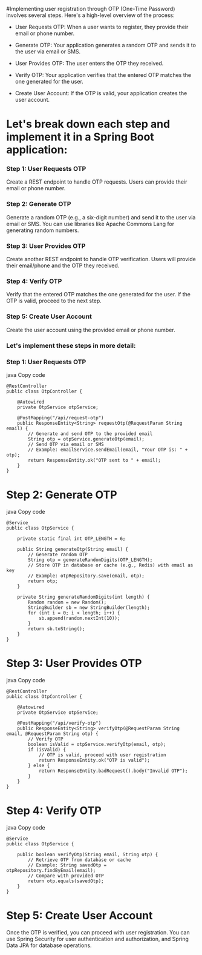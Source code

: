 #Implementing user registration through OTP (One-Time Password) involves several steps. Here's a high-level overview of the process:

* User Requests OTP: When a user wants to register, they provide their email or phone number.

* Generate OTP: Your application generates a random OTP and sends it to the user via email or SMS.

* User Provides OTP: The user enters the OTP they received.

* Verify OTP: Your application verifies that the entered OTP matches the one generated for the user.

* Create User Account: If the OTP is valid, your application creates the user account.

# Let's break down each step and implement it in a Spring Boot application:

### Step 1: User Requests OTP
Create a REST endpoint to handle OTP requests. Users can provide their email or phone number.

### Step 2: Generate OTP
Generate a random OTP (e.g., a six-digit number) and send it to the user via email or SMS. You can use libraries like Apache Commons Lang for generating random numbers.

### Step 3: User Provides OTP
Create another REST endpoint to handle OTP verification. Users will provide their email/phone and the OTP they received.

### Step 4: Verify OTP
Verify that the entered OTP matches the one generated for the user. If the OTP is valid, proceed to the next step.

### Step 5: Create User Account
Create the user account using the provided email or phone number.

### Let's implement these steps in more detail:

### Step 1: User Requests OTP
java
Copy code

```
@RestController
public class OtpController {

    @Autowired
    private OtpService otpService;

    @PostMapping("/api/request-otp")
    public ResponseEntity<String> requestOtp(@RequestParam String email) {
        // Generate and send OTP to the provided email
        String otp = otpService.generateOtp(email);
        // Send OTP via email or SMS
        // Example: emailService.sendEmail(email, "Your OTP is: " + otp);
        return ResponseEntity.ok("OTP sent to " + email);
    }
}
```
# Step 2: Generate OTP
java
Copy code

```
@Service
public class OtpService {

    private static final int OTP_LENGTH = 6;

    public String generateOtp(String email) {
        // Generate random OTP
        String otp = generateRandomDigits(OTP_LENGTH);
        // Store OTP in database or cache (e.g., Redis) with email as key
        // Example: otpRepository.save(email, otp);
        return otp;
    }

    private String generateRandomDigits(int length) {
        Random random = new Random();
        StringBuilder sb = new StringBuilder(length);
        for (int i = 0; i < length; i++) {
            sb.append(random.nextInt(10));
        }
        return sb.toString();
    }
}
```
# Step 3: User Provides OTP
java
Copy code
```
@RestController
public class OtpController {

    @Autowired
    private OtpService otpService;

    @PostMapping("/api/verify-otp")
    public ResponseEntity<String> verifyOtp(@RequestParam String email, @RequestParam String otp) {
        // Verify OTP
        boolean isValid = otpService.verifyOtp(email, otp);
        if (isValid) {
            // OTP is valid, proceed with user registration
            return ResponseEntity.ok("OTP is valid");
        } else {
            return ResponseEntity.badRequest().body("Invalid OTP");
        }
    }
}
```
# Step 4: Verify OTP
java
Copy code
```
@Service
public class OtpService {

    public boolean verifyOtp(String email, String otp) {
        // Retrieve OTP from database or cache
        // Example: String savedOtp = otpRepository.findByEmail(email);
        // Compare with provided OTP
        return otp.equals(savedOtp);
    }
}
```
# Step 5: Create User Account
Once the OTP is verified, you can proceed with user registration. You can use Spring Security for user authentication and authorization, and Spring Data JPA for database operations.